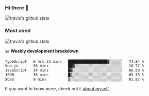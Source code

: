 ### Hi there 👋

<!--
**HondryTravis/HondryTravis** is a ✨ _special_ ✨ repository because its `README.md` (this file) appears on your GitHub profile.

Here are some ideas to get you started:

- 🔭 I’m currently working on ...
- 🌱 I’m currently learning ...
- 👯 I’m looking to collaborate on ...
- 🤔 I’m looking for help with ...
- 💬 Ask me about ...
- 📫 How to reach me: ...
- 😄 Pronouns: ...
- ⚡ Fun fact: ...
-->

![travis's github stats](https://github-readme-stats.vercel.app/api?username=HondryTravis&hide=stars)
### Most used
![travis's github stats](https://github-readme-stats.anuraghazra1.vercel.app/api/top-langs/?username=HondryTravis&layout=compact&hide_title=true)

📊 **Weekly development breakdown**

<!--START_SECTION:waka-->

```txt
TypeScript   6 hrs 33 mins   ██████████████████▓░░░░░░   74.84 %
Vue.js       56 mins         ██▓░░░░░░░░░░░░░░░░░░░░░░   10.77 %
JavaScript   34 mins         █▓░░░░░░░░░░░░░░░░░░░░░░░   06.50 %
JSON         30 mins         █▒░░░░░░░░░░░░░░░░░░░░░░░   05.78 %
SCSS         9 mins          ▒░░░░░░░░░░░░░░░░░░░░░░░░   01.82 %
```

<!--END_SECTION:waka-->

If you want to know more, check out it [about myself](https://hondrytravis.github.io/)
